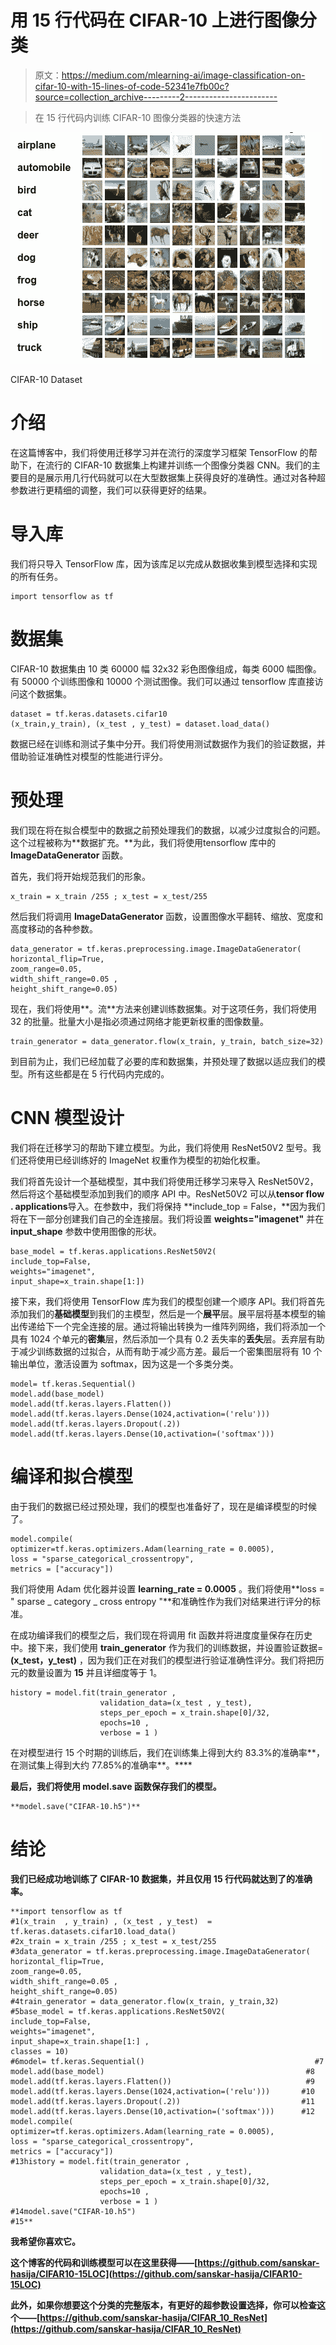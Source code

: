 # 用 15 行代码在 CIFAR-10 上进行图像分类

> 原文：<https://medium.com/mlearning-ai/image-classification-on-cifar-10-with-15-lines-of-code-52341e7fb00c?source=collection_archive---------2----------------------->

> 在 15 行代码内训练 CIFAR-10 图像分类器的快速方法

![](img/17b58292053b5de5ae8bcfb1b0c6f1db.png)

CIFAR-10 Dataset

# 介绍

在这篇博客中，我们将使用迁移学习并在流行的深度学习框架 TensorFlow 的帮助下，在流行的 CIFAR-10 数据集上构建并训练一个图像分类器 CNN。我们的主要目的是展示用几行代码就可以在大型数据集上获得良好的准确性。通过对各种超参数进行更精细的调整，我们可以获得更好的结果。

# 导入库

我们将只导入 TensorFlow 库，因为该库足以完成从数据收集到模型选择和实现的所有任务。

```
import tensorflow as tf 
```

# **数据集**

CIFAR-10 数据集由 10 类 60000 幅 32x32 彩色图像组成，每类 6000 幅图像。有 50000 个训练图像和 10000 个测试图像。我们可以通过 tensorflow 库直接访问这个数据集。

```
dataset = tf.keras.datasets.cifar10
(x_train,y_train), (x_test , y_test) = dataset.load_data()
```

数据已经在训练和测试子集中分开。我们将使用测试数据作为我们的验证数据，并借助验证准确性对模型的性能进行评分。

# 预处理

我们现在将在拟合模型中的数据之前预处理我们的数据，以减少过度拟合的问题。这个过程被称为**数据扩充。**为此，我们将使用tensorflow 库中的 **ImageDataGenerator** 函数。

首先，我们将开始规范我们的形象。

```
x_train = x_train /255 ; x_test = x_test/255
```

然后我们将调用 **ImageDataGenerator** 函数，设置图像水平翻转、缩放、宽度和高度移动的各种参数。

```
data_generator = tf.keras.preprocessing.image.ImageDataGenerator(
horizontal_flip=True,
zoom_range=0.05,
width_shift_range=0.05 ,
height_shift_range=0.05)
```

现在，我们将使用**。流**方法来创建训练数据集。对于这项任务，我们将使用 32 的批量。批量大小是指必须通过网络才能更新权重的图像数量。

```
train_generator = data_generator.flow(x_train, y_train, batch_size=32)
```

到目前为止，我们已经加载了必要的库和数据集，并预处理了数据以适应我们的模型。所有这些都是在 5 行代码内完成的。

# CNN 模型设计

我们将在迁移学习的帮助下建立模型。为此，我们将使用 ResNet50V2 型号。我们还将使用已经训练好的 ImageNet 权重作为模型的初始化权重。

我们将首先设计一个基础模型，其中我们将使用迁移学习来导入 ResNet50V2，然后将这个基础模型添加到我们的顺序 API 中。ResNet50V2 可以从**tensor flow . applications**导入。在参数中，我们将保持 **include_top = False，**因为我们将在下一部分创建我们自己的全连接层。我们将设置 **weights="imagenet"** 并在 **input_shape** 参数中使用图像的形状。

```
base_model = tf.keras.applications.ResNet50V2(
include_top=False,
weights="imagenet",
input_shape=x_train.shape[1:])
```

接下来，我们将使用 TensorFlow 库为我们的模型创建一个顺序 API。我们将首先添加我们的**基础模型**到我们的主模型，然后是一个**展平**层。展平层将基本模型的输出传递给下一个完全连接的层。通过将输出转换为一维阵列网络，我们将添加一个具有 1024 个单元的**密集**层，然后添加一个具有 0.2 丢失率的**丢失**层。丢弃层有助于减少训练数据的过拟合，从而有助于减少高方差。最后一个密集图层将有 10 个输出单位，激活设置为 softmax，因为这是一个多类分类。

```
model= tf.keras.Sequential()
model.add(base_model) 
model.add(tf.keras.layers.Flatten())
model.add(tf.keras.layers.Dense(1024,activation=('relu'))) 
model.add(tf.keras.layers.Dropout(.2))
model.add(tf.keras.layers.Dense(10,activation=('softmax')))
```

# 编译和拟合模型

由于我们的数据已经过预处理，我们的模型也准备好了，现在是编译模型的时候了。

```
model.compile(
optimizer=tf.keras.optimizers.Adam(learning_rate = 0.0005),
loss = "sparse_categorical_crossentropy",
metrics = ["accuracy"])
```

我们将使用 Adam 优化器并设置 **learning_rate = 0.0005** 。我们将使用**loss = " sparse _ category _ cross entropy "**和准确性作为我们对结果进行评分的标准。

在成功编译我们的模型之后，我们现在将调用 fit 函数并将进度度量保存在历史中。接下来，我们使用 **train_generator** 作为我们的训练数据，并设置验证数据= **(x_test，y_test)** ，因为我们正在对我们的模型进行验证准确性评分。我们将把历元的数量设置为 **15** 并且详细度等于 1。

```
history = model.fit(train_generator , 
                    validation_data=(x_test , y_test), 
                    steps_per_epoch = x_train.shape[0]/32,
                    epochs=10 ,
                    verbose = 1 )
```

在对模型进行 15 个时期的训练后，我们在训练集上得到大约 83.3%的准确率**，在测试集上得到大约 77.85%的准确率**。****

****最后，我们将使用 **model.save** 函数保存我们的模型。****

```
**model.save("CIFAR-10.h5")**
```

# ****结论****

****我们已经成功地训练了 CIFAR-10 数据集，并且仅用 15 行代码就达到了的准确率。****

```
**import tensorflow as tf                                           #1(x_train  , y_train) , (x_test , y_test)  = tf.keras.datasets.cifar10.load_data()                             #2x_train = x_train /255 ; x_test = x_test/255                      #3data_generator = tf.keras.preprocessing.image.ImageDataGenerator(
horizontal_flip=True,
zoom_range=0.05,                                                               width_shift_range=0.05 ,                                                                 height_shift_range=0.05)                                          #4train_generator = data_generator.flow(x_train, y_train,32)        #5base_model = tf.keras.applications.ResNet50V2(
include_top=False,
weights="imagenet",
input_shape=x_train.shape[1:] ,
classes = 10)                                                     #6model= tf.keras.Sequential()                                      #7
model.add(base_model)                                             #8
model.add(tf.keras.layers.Flatten())                              #9
model.add(tf.keras.layers.Dense(1024,activation=('relu')))       #10
model.add(tf.keras.layers.Dropout(.2))                           #11 
model.add(tf.keras.layers.Dense(10,activation=('softmax')))      #12 model.compile(
optimizer=tf.keras.optimizers.Adam(learning_rate = 0.0005),
loss = "sparse_categorical_crossentropy",
metrics = ["accuracy"])                                          #13history = model.fit(train_generator , 
                    validation_data=(x_test , y_test), 
                    steps_per_epoch = x_train.shape[0]/32,
                    epochs=10 ,
                    verbose = 1 )                                #14model.save("CIFAR-10.h5")                                        #15**
```

****我希望你喜欢它。****

****这个博客的代码和训练模型可以在这里获得——[https://github.com/sanskar-hasija/CIFAR10-15LOC](https://github.com/sanskar-hasija/CIFAR10-15LOC)****

****此外，如果你想要这个分类的完整版本，有更好的超参数设置选择，你可以检查这个——[https://github.com/sanskar-hasija/CIFAR_10_ResNet](https://github.com/sanskar-hasija/CIFAR_10_ResNet)****